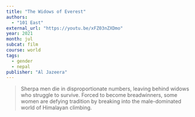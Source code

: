 ```yaml
---
title: "The Widows of Everest"
authors:
  - "101 East"
external_url: "https://youtu.be/xFZ03nZXDmo"
year: 2021
month: jul
subcat: film
course: world
tags:
  - gender
  - nepal
publisher: "Al Jazeera"
---
```


> Sherpa men die in disproportionate numbers, leaving behind widows who struggle to survive. Forced to become breadwinners, some women are defying tradition by breaking into the male-dominated world of Himalayan climbing.

